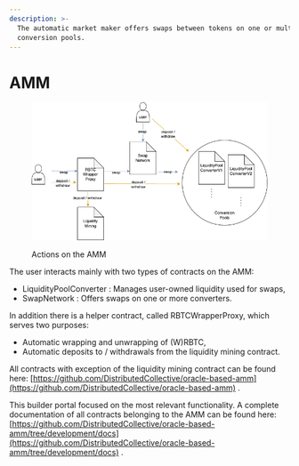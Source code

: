 ```yaml
---
description: >-
  The automatic market maker offers swaps between tokens on one or multiple
  conversion pools.
---
```


# AMM

<figure><img src="../../.gitbook/assets/AMM.drawio.png" alt=""><figcaption><p>Actions on the AMM</p></figcaption></figure>

The user interacts mainly with two types of contracts on the AMM:

* LiquidityPoolConverter : Manages user-owned liquidity used for swaps,&#x20;
* SwapNetwork : Offers swaps on one or more converters.

In addition there is a helper contract, called RBTCWrapperProxy, which serves two purposes:

* Automatic wrapping and unwrapping of (W)RBTC,
* Automatic deposits to / withdrawals from the liquidity mining contract.

All contracts with exception of the liquidity mining contract can be found here: [https://github.com/DistributedCollective/oracle-based-amm](https://github.com/DistributedCollective/oracle-based-amm) .

This builder portal focused on the most relevant functionality. A complete documentation of all contracts belonging to the AMM can be found here: [https://github.com/DistributedCollective/oracle-based-amm/tree/development/docs](https://github.com/DistributedCollective/oracle-based-amm/tree/development/docs) .

